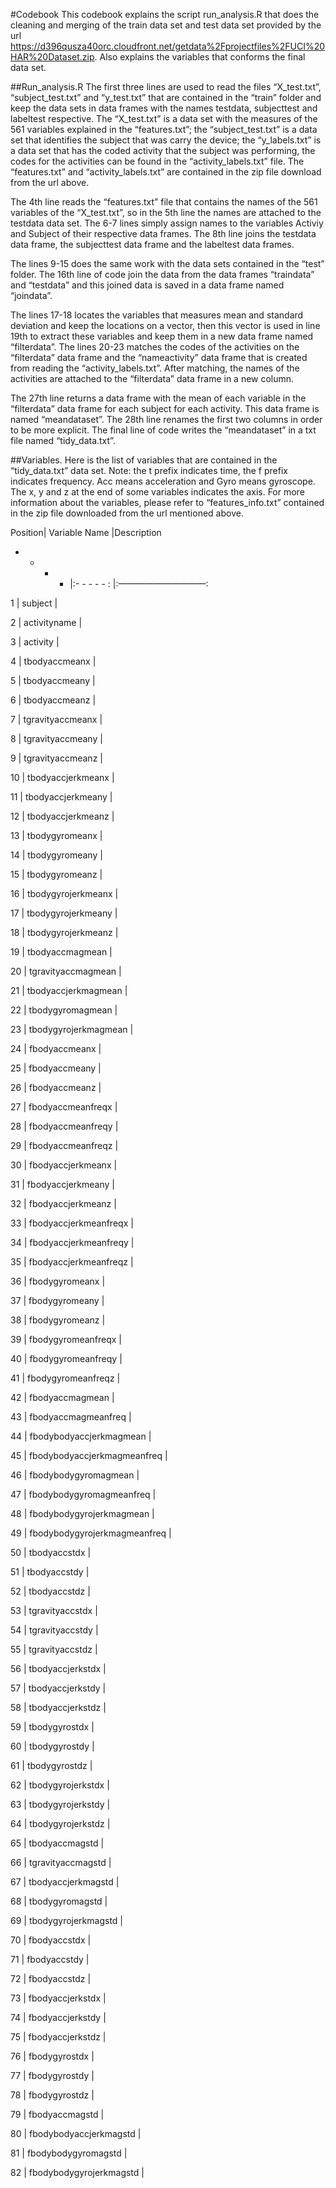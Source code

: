 #Codebook
This codebook explains the script run_analysis.R that does the cleaning and merging of the train data set and test data set provided by the url https://d396qusza40orc.cloudfront.net/getdata%2Fprojectfiles%2FUCI%20HAR%20Dataset.zip. Also explains the variables that conforms the final data set.

##Run_analysis.R
The first three lines are used to read the files “X_test.txt”, “subject_test.txt” and “y_test.txt” that are contained in the “train” folder and keep the data sets in data frames with the names testdata, subjecttest and labeltest respective. The “X_test.txt” is a data set with the measures of the 561 variables explained in the “features.txt”; the “subject_test.txt” is a data set that identifies the subject that was carry the device; the “y_labels.txt” is a data set that has the coded activity that the subject was performing, the codes for the activities can be found in the “activity_labels.txt” file. The “features.txt” and “activity_labels.txt” are contained in the zip file download from the url above.

The 4th line reads the “features.txt” file that contains the names of the 561 variables of the “X_test.txt”, so in the 5th line the names are attached to the testdata data set. 
The 6-7 lines simply assign names to the variables Activiy and Subject of their respective data frames.
The 8th line joins the testdata data frame, the subjecttest data frame and the labeltest data frames.

The lines 9-15 does the same work with the data sets contained in the “test” folder.
The 16th line of code join the data from the data frames “traindata” and “testdata” and this joined data is saved in a data frame named “joindata”.

The lines 17-18 locates the variables that measures mean and standard deviation and keep the locations on a vector, then this vector is used in line 19th to extract these variables and keep them in a new data frame named “filterdata”.
The lines 20-23 matches the codes of the activities on the “filterdata” data frame and the “nameactivity” data frame that is created from reading the “activity_labels.txt”. After matching, the names of the activities are attached to the “filterdata” data frame in a new column. 

The 27th line returns a data frame with the mean of each variable in the “filterdata” data frame for each subject for each activity. This data frame is named “meandataset”.
The 28th line renames the first two columns in order to be more explicit.
The final line of code writes the “meandataset” in a txt file named “tidy_data.txt”.

##Variables.
Here is the list of variables that are contained in the “tidy_data.txt” data set.
Note: the t prefix indicates time, the f prefix indicates frequency. Acc means acceleration and Gyro means gyroscope. The x, y and z at the end of some variables indicates the axis.
For more information about the variables, please refer to “features_info.txt” contained in the zip file downloaded from the url mentioned above.

Position| Variable Name                |Description

- - - - |:- - - - - :                  |:——————————:
 
1       |  subject                     | 
 
2       |  activityname                |

3       |  activity                    |

4       | tbodyaccmeanx                |

5       | tbodyaccmeany                |

6       | tbodyaccmeanz                |

7       | tgravityaccmeanx             |

8       | tgravityaccmeany             |

9       | tgravityaccmeanz             |

10      | tbodyaccjerkmeanx            |

11      | tbodyaccjerkmeany            |

12      | tbodyaccjerkmeanz            |

13      | tbodygyromeanx               |

14      | tbodygyromeany               |

15      | tbodygyromeanz               |

16      | tbodygyrojerkmeanx           |

17      | tbodygyrojerkmeany           |

18      | tbodygyrojerkmeanz           |

19      | tbodyaccmagmean              |

20      | tgravityaccmagmean           |

21      | tbodyaccjerkmagmean          |

22      | tbodygyromagmean             |

23      | tbodygyrojerkmagmean         |

24      | fbodyaccmeanx                |

25      | fbodyaccmeany                |

26      | fbodyaccmeanz                |

27      | fbodyaccmeanfreqx            |
   
28      |  fbodyaccmeanfreqy           |

29      | fbodyaccmeanfreqz            |

30      | fbodyaccjerkmeanx            |

31      | fbodyaccjerkmeany            |

32      | fbodyaccjerkmeanz            |

33      | fbodyaccjerkmeanfreqx        |

34      | fbodyaccjerkmeanfreqy        |

35      | fbodyaccjerkmeanfreqz        |

36      | fbodygyromeanx               |

37      | fbodygyromeany               |

38      | fbodygyromeanz               |

39      | fbodygyromeanfreqx           |

40      | fbodygyromeanfreqy           |

41      | fbodygyromeanfreqz           |

42      | fbodyaccmagmean              |

43      | fbodyaccmagmeanfreq          |

44      | fbodybodyaccjerkmagmean      |

45      | fbodybodyaccjerkmagmeanfreq  |

46      | fbodybodygyromagmean         |

47      | fbodybodygyromagmeanfreq     |

48      |  fbodybodygyrojerkmagmean    |

49      | fbodybodygyrojerkmagmeanfreq |

50      |  tbodyaccstdx                |

51      | tbodyaccstdy                 |

52      | tbodyaccstdz                 |

53      | tgravityaccstdx              |

54      | tgravityaccstdy              |

55      | tgravityaccstdz              |

56      | tbodyaccjerkstdx             |

57      | tbodyaccjerkstdy             |

58      | tbodyaccjerkstdz             |

59      | tbodygyrostdx                |

60      | tbodygyrostdy                |

61      | tbodygyrostdz                |

62      | tbodygyrojerkstdx            |

63      | tbodygyrojerkstdy            |

64      | tbodygyrojerkstdz            |

65      | tbodyaccmagstd               |

66      | tgravityaccmagstd            |

67      | tbodyaccjerkmagstd           |

68      | tbodygyromagstd              |

69      | tbodygyrojerkmagstd          |

70      | fbodyaccstdx                 |

71      | fbodyaccstdy                 |

72      | fbodyaccstdz                 |

73      | fbodyaccjerkstdx             |

74      | fbodyaccjerkstdy             |

75      | fbodyaccjerkstdz             |

76      | fbodygyrostdx                |

77      | fbodygyrostdy                |

78      | fbodygyrostdz                |

79      | fbodyaccmagstd               |

80      | fbodybodyaccjerkmagstd       |

81      | fbodybodygyromagstd          |

82      | fbodybodygyrojerkmagstd      |

